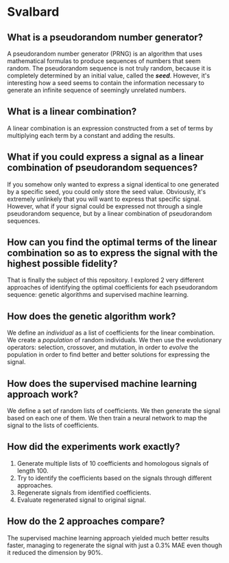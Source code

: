 # Svalbard
## What is a pseudorandom number generator?
A pseudorandom number generator (PRNG) is an algorithm that uses mathematical formulas to produce sequences of numbers that seem random. The pseudorandom sequence is not truly random, because it is completely determined by an initial value, called the ***seed***. However, it's interesting how a seed seems to contain the information necessary to generate an infinite sequence of seemingly unrelated numbers.

## What is a linear combination?
A linear combination is an expression constructed from a set of terms by multiplying each term by a constant and adding the results.

## What if you could express a signal as a linear combination of pseudorandom sequences?
If you somehow only wanted to express a signal identical to one generated by a specific seed, you could only store the seed value. Obviously, it's extremely unlinkely that you will want to express that specific signal. However, what if your signal could be expressed not through a single pseudorandom sequence, but by a linear combination of pseudorandom sequences.

## How can you find the optimal terms of the linear combination so as to express the signal with the highest possible fidelity?
That is finally the subject of this repository. I explored 2 very different approaches of identifying the optimal coefficients for each pseudorandom sequence: genetic algorithms and supervised machine learning.

## How does the genetic algorithm work?
We define an *individual* as a list of coefficients for the linear combination. We create a *population* of random individuals. We then use the evolutionary operators: selection, crossover, and mutation, in order to *evolve* the population in order to find better and better solutions for expressing the signal.

## How does the supervised machine learning approach work?
We define a set of random lists of coefficients. We then generate the signal based on each one of them. We then train a neural network to map the signal to the lists of coefficients.

## How did the experiments work exactly?
1. Generate multiple lists of 10 coefficients and homologous signals of length 100.
2. Try to identify the coefficients based on the signals through different approaches.
3. Regenerate signals from identified coefficients.
4. Evaluate regenerated signal to original signal.

## How do the 2 approaches compare?
The supervised machine learning approach yielded much better results faster, managing to regenerate the signal with just a 0.3% MAE even though it reduced the dimension by 90%.
